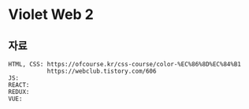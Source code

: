 # Violet Web 2

## 자료

```
HTML, CSS: https://ofcourse.kr/css-course/color-%EC%86%8D%EC%84%B1
           https://webclub.tistory.com/606
JS:
REACT:
REDUX:
VUE:
```
